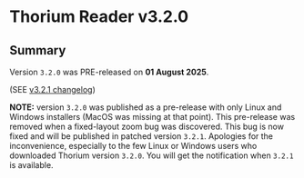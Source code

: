 # Thorium Reader v3.2.0

## Summary

Version `3.2.0` was PRE-released on **01 August 2025**.

(SEE [v3.2.1 changelog](./CHANGELOG-v3.2.1.md))

**NOTE:** version `3.2.0` was published as a pre-release with only Linux and Windows installers (MacOS was missing at that point). This pre-release was removed when a fixed-layout zoom bug was discovered. This bug is now fixed and will be published in patched version `3.2.1`. Apologies for the inconvenience, especially to the few Linux or Windows users who downloaded Thorium version `3.2.0`. You will get the notification when `3.2.1` is available.
